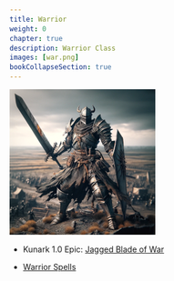 ```yaml
---
title: Warrior
weight: 0
chapter: true
description: Warrior Class
images: [war.png]
bookCollapseSection: true
---
```


![Classes](war.png)

- Kunark 1.0 Epic: [Jagged Blade of War](classes/war/epic)

- [Warrior Spells](/classes/war/spells)
